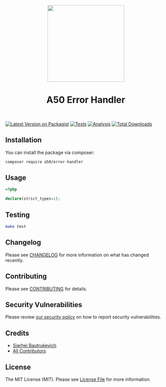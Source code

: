 <p align="center">
    <a href="https://github.com/A50dev" target="_blank">
        <img src="https://avatars0.githubusercontent.com/u/86768962" height="240px">
    </a>
    <h1 align="center">A50 Error Handler</h1>
    <br>
</p>

[![Latest Version on Packagist](https://img.shields.io/packagist/v/a50/error-handler.svg?style=flat-square)](https://packagist.org/packages/a50/error-handler)
[![Tests](https://github.com/a50/error-handler/actions/workflows/test.yml/badge.svg?branch=main)](https://github.com/a50/error-handler/actions/workflows/test.yml)
[![Analysis](https://github.com/a50/error-handler/actions/workflows/analyse.yml/badge.svg?branch=main)](https://github.com/a50/error-handler/actions/workflows/analyse.yml)
[![Total Downloads](https://img.shields.io/packagist/dt/a50/error-handler.svg?style=flat-square)](https://packagist.org/packages/a50/error-handler)
## Installation

You can install the package via composer:

```bash
composer require a50/error-handler
```

## Usage

```php
<?php

declare(strict_types=1);

```

## Testing

```bash
make test
```

## Changelog

Please see [CHANGELOG](CHANGELOG.md) for more information on what has changed recently.

## Contributing

Please see [CONTRIBUTING](.github/CONTRIBUTING.md) for details.

## Security Vulnerabilities

Please review [our security policy](../../security/policy) on how to report security vulnerabilities.

## Credits

- [Siarhei Bautrukevich](https://github.com/bautrukevich)
- [All Contributors](../../contributors)

## License

The MIT License (MIT). Please see [License File](LICENSE.md) for more information.
